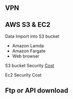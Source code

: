 
## VPN

## AWS S3 & EC2

Data Import into S3 bucket
- Amazon Lamda 
- Amazon Fargate
- Web browser

S3 bucket
Security
[Cost](https://aws.amazon.com/s3/pricing/?nc=sn&loc=4)

Ec2 
Security 
Cost

## Ftp or API download

<!--stackedit_data:
eyJoaXN0b3J5IjpbODk0MTMzNDddfQ==
-->